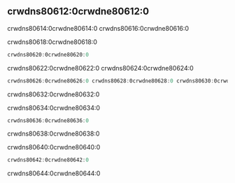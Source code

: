 ## crwdns80612:0crwdne80612:0

crwdns80614:0crwdne80614:0 crwdns80616:0crwdne80616:0

crwdns80618:0crwdne80618:0

```rust
crwdns80620:0crwdne80620:0
```

crwdns80622:0crwdne80622:0 crwdns80624:0crwdne80624:0

```rust
crwdns80626:0crwdne80626:0 crwdns80628:0crwdne80628:0 crwdns80630:0crwdne80630:0
```

crwdns80632:0crwdne80632:0

<span class="filename">crwdns80634:0crwdne80634:0</span>

```rust
crwdns80636:0crwdne80636:0
```

crwdns80638:0crwdne80638:0

<span class="filename">crwdns80640:0crwdne80640:0</span>

```rust
crwdns80642:0crwdne80642:0
```

crwdns80644:0crwdne80644:0
